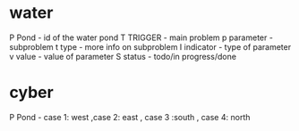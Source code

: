 # water


P Pond                - id of the water pond
T TRIGGER             - main problem
p parameter           - subproblem
t type                - more info on subproblem
I indicator           - type of parameter
v value               - value of parameter
S status              - todo/in progress/done


# cyber
P Pond                - case 1: west ,case 2: east , case 3 :south , case 4: north
